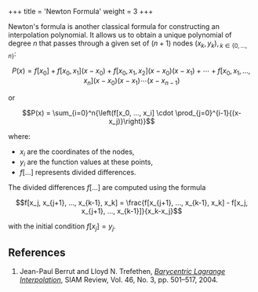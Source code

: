 +++
title = 'Newton Formula'
weight = 3
+++

Newton's formula is another classical formula for constructing an interpolation polynomial. It allows us to obtain a unique polynomial of degree $n$ that passes through a given set of $(n+1)$ nodes $(x_k, y_k),{}_{k \in \left\{0, ..., n\right\}}$:

$$P(x) = f[x_0] + f[x_0,x_1](x-x_0) + f[x_0,x_1,x_2](x-x_0)(x-x_1) + \cdots + f[x_0, x_1, ..., x_n](x-x_0)(x-x_1)\cdots(x-x_{n-1})$$

or

$$P(x) = \sum_{i=0}^n{\left(f[x_0, ..., x_i] \cdot \prod_{j=0}^{i-1}{(x-x_j)}\right)}$$

where:
- $x_i$ are the coordinates of the nodes,
- $y_i$ are the function values at these points,
- $f[...]$ represents divided differences.

The divided differences $f[...]$ are computed using the formula

$$f[x_j, x_{j+1}, ..., x_{k-1}, x_k] = \frac{f[x_{j+1}, ..., x_{k-1}, x_k] - f[x_j, x_{j+1}, ..., x_{k-1}]}{x_k-x_j}$$

with the initial condition $f[x_j] = y_j$.

## References

1. Jean-Paul Berrut and Lloyd N. Trefethen, [*Barycentric Lagrange Interpolation*](https://people.maths.ox.ac.uk/trefethen/barycentric.pdf), SIAM Review, Vol. 46, No. 3, pp. 501–517, 2004.